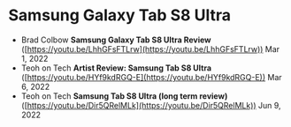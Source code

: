 # Samsung Galaxy Tab S8 Ultra

* Brad Colbow **Samsung Galaxy Tab S8 Ultra Review** ([https://youtu.be/LhhGFsFTLrw](https://youtu.be/LhhGFsFTLrw)) Mar 1, 2022
* Teoh on Tech **Artist Review: Samsung Tab S8 Ultra** ([https://youtu.be/HYf9kdRGQ-E](https://youtu.be/HYf9kdRGQ-E)) Mar 6, 2022
* Teoh on Tech **Samsung Tab S8 Ultra (long term review)** ([https://youtu.be/Dir5QRelMLk](https://youtu.be/Dir5QRelMLk)) Jun 9, 2022
